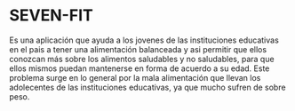 # SEVEN-FIT
Es una aplicación que ayuda a los jovenes de las instituciones educativas en el pais a tener una alimentación balanceada y asi permitir que ellos conozcan más sobre los alimentos saludables y no saludables, para que ellos mismos puedan mantenerse en forma de acuerdo a su edad. Este problema surge en lo general por la mala alimentación que llevan los adolecentes de las instituciones educativas, ya que mucho sufren de sobre peso.
